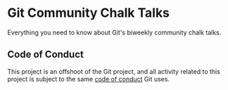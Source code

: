 # Git Community Chalk Talks

Everything you need to know about Git's biweekly community chalk talks.

## Code of Conduct

This project is an offshoot of the Git project, and all activity related to
this project is subject to the same
[code of conduct](https://github.com/git/git/blob/master/CODE_OF_CONDUCT.md)
Git uses.
